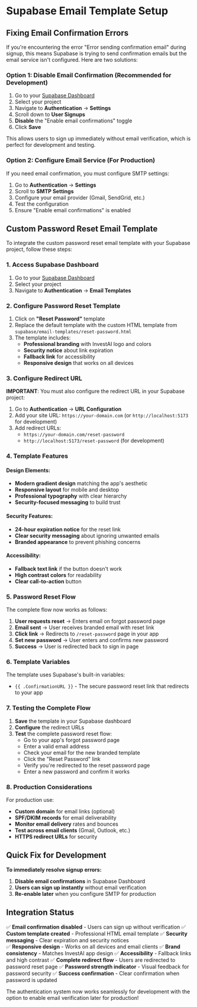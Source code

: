 # Supabase Email Template Setup

## Fixing Email Confirmation Errors

If you're encountering the error "Error sending confirmation email" during signup, this means Supabase is trying to send confirmation emails but the email service isn't configured. Here are two solutions:

### Option 1: Disable Email Confirmation (Recommended for Development)

1. Go to your [Supabase Dashboard](https://supabase.com/dashboard)
2. Select your project
3. Navigate to **Authentication** → **Settings**
4. Scroll down to **User Signups**
5. **Disable** the "Enable email confirmations" toggle
6. Click **Save**

This allows users to sign up immediately without email verification, which is perfect for development and testing.

### Option 2: Configure Email Service (For Production)

If you need email confirmation, you must configure SMTP settings:

1. Go to **Authentication** → **Settings**
2. Scroll to **SMTP Settings**
3. Configure your email provider (Gmail, SendGrid, etc.)
4. Test the configuration
5. Ensure "Enable email confirmations" is enabled

## Custom Password Reset Email Template

To integrate the custom password reset email template with your Supabase project, follow these steps:

### 1. Access Supabase Dashboard

1. Go to your [Supabase Dashboard](https://supabase.com/dashboard)
2. Select your project
3. Navigate to **Authentication** → **Email Templates**

### 2. Configure Password Reset Template

1. Click on **"Reset Password"** template
2. Replace the default template with the custom HTML template from `supabase/email-templates/reset-password.html`
3. The template includes:
   - **Professional branding** with InvestAI logo and colors
   - **Security notice** about link expiration
   - **Fallback link** for accessibility
   - **Responsive design** that works on all devices

### 3. Configure Redirect URL

**IMPORTANT**: You must also configure the redirect URL in your Supabase project:

1. Go to **Authentication** → **URL Configuration**
2. Add your site URL: `https://your-domain.com` (or `http://localhost:5173` for development)
3. Add redirect URLs:
   - `https://your-domain.com/reset-password`
   - `http://localhost:5173/reset-password` (for development)

### 4. Template Features

#### Design Elements:
- **Modern gradient design** matching the app's aesthetic
- **Responsive layout** for mobile and desktop
- **Professional typography** with clear hierarchy
- **Security-focused messaging** to build trust

#### Security Features:
- **24-hour expiration notice** for the reset link
- **Clear security messaging** about ignoring unwanted emails
- **Branded appearance** to prevent phishing concerns

#### Accessibility:
- **Fallback text link** if the button doesn't work
- **High contrast colors** for readability
- **Clear call-to-action** button

### 5. Password Reset Flow

The complete flow now works as follows:

1. **User requests reset** → Enters email on forgot password page
2. **Email sent** → User receives branded email with reset link
3. **Click link** → Redirects to `/reset-password` page in your app
4. **Set new password** → User enters and confirms new password
5. **Success** → User is redirected back to sign in page

### 6. Template Variables

The template uses Supabase's built-in variables:
- `{{ .ConfirmationURL }}` - The secure password reset link that redirects to your app

### 7. Testing the Complete Flow

1. **Save** the template in your Supabase dashboard
2. **Configure** the redirect URLs
3. **Test** the complete password reset flow:
   - Go to your app's forgot password page
   - Enter a valid email address
   - Check your email for the new branded template
   - Click the "Reset Password" link
   - Verify you're redirected to the reset password page
   - Enter a new password and confirm it works

### 8. Production Considerations

For production use:
- **Custom domain** for email links (optional)
- **SPF/DKIM records** for email deliverability
- **Monitor email delivery** rates and bounces
- **Test across email clients** (Gmail, Outlook, etc.)
- **HTTPS redirect URLs** for security

## Quick Fix for Development

**To immediately resolve signup errors:**

1. **Disable email confirmations** in Supabase Dashboard
2. **Users can sign up instantly** without email verification
3. **Re-enable later** when you configure SMTP for production

## Integration Status

✅ **Email confirmation disabled** - Users can sign up without verification
✅ **Custom template created** - Professional HTML email template
✅ **Security messaging** - Clear expiration and security notices  
✅ **Responsive design** - Works on all devices and email clients
✅ **Brand consistency** - Matches InvestAI app design
✅ **Accessibility** - Fallback links and high contrast
✅ **Complete redirect flow** - Users are redirected to password reset page
✅ **Password strength indicator** - Visual feedback for password security
✅ **Success confirmation** - Clear confirmation when password is updated

The authentication system now works seamlessly for development with the option to enable email verification later for production!